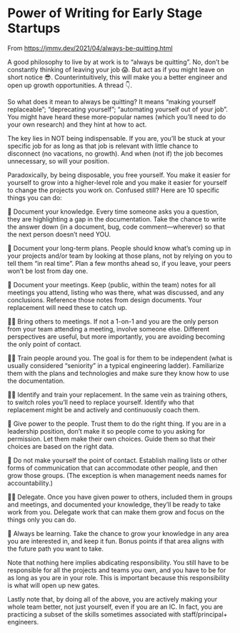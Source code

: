 # Power of Writing for Early Stage Startups

From https://jmmv.dev/2021/04/always-be-quitting.html

A good philosophy to live by at work is to “always be quitting”. No, don’t be constantly thinking of leaving your job 😱. But act as if you might leave on short notice 😎. Counterintuitively, this will make you a better engineer and open up growth opportunities. A thread 👇.

So what does it mean to always be quitting? It means “making yourself replaceable”; “deprecating yourself”; “automating yourself out of your job”. You might have heard these more-popular names (which you’ll need to do your own research) and they hint at how to act.

The key lies in NOT being indispensable. If you are, you’ll be stuck at your specific job for as long as that job is relevant with little chance to disconnect (no vacations, no growth). And when (not if) the job becomes unnecessary, so will your position.

Paradoxically, by being disposable, you free yourself. You make it easier for yourself to grow into a higher-level role and you make it easier for yourself to change the projects you work on. Confused still? Here are 10 specific things you can do:

📕 Document your knowledge. Every time someone asks you a question, they are highlighting a gap in the documentation. Take the chance to write the answer down (in a document, bug, code comment—wherever) so that the next person doesn’t need YOU.

🏁 Document your long-term plans. People should know what’s coming up in your projects and/or team by looking at those plans, not by relying on you to tell them “in real time”. Plan a few months ahead so, if you leave, your peers won’t be lost from day one.

🤝 Document your meetings. Keep (public, within the team) notes for all meetings you attend, listing who was there, what was discussed, and any conclusions. Reference those notes from design documents. Your replacement will need these to catch up.

🚶‍♂️ Bring others to meetings. If not a 1-on-1 and you are the only person from your team attending a meeting, involve someone else. Different perspectives are useful, but more importantly, you are avoiding becoming the only point of contact.

👩‍🔧 Train people around you. The goal is for them to be independent (what is usually considered “seniority” in a typical engineering ladder). Familiarize them with the plans and technologies and make sure they know how to use the documentation.

👩‍🎓 Identify and train your replacement. In the same vein as training others, to switch roles you’ll need to replace yourself. Identify who that replacement might be and actively and continuously coach them.

🔑 Give power to the people. Trust them to do the right thing. If you are in a leadership position, don’t make it so people come to you asking for permission. Let them make their own choices. Guide them so that their choices are based on the right data.

📧 Do not make yourself the point of contact. Establish mailing lists or other forms of communication that can accommodate other people, and then grow those groups. (The exception is when management needs names for accountability.)

👨‍💼 Delegate. Once you have given power to others, included them in groups and meetings, and documented your knowledge, they’ll be ready to take work from you. Delegate work that can make them grow and focus on the things only you can do.

🏫 Always be learning. Take the chance to grow your knowledge in any area you are interested in, and keep it fun. Bonus points if that area aligns with the future path you want to take.

Note that nothing here implies abdicating responsibility. You still have to be responsible for all the projects and teams you own, and you have to be for as long as you are in your role. This is important because this responsibility is what will open up new gates.

Lastly note that, by doing all of the above, you are actively making your whole team better, not just yourself, even if you are an IC. In fact, you are practicing a subset of the skills sometimes associated with staff/principal+ engineers.